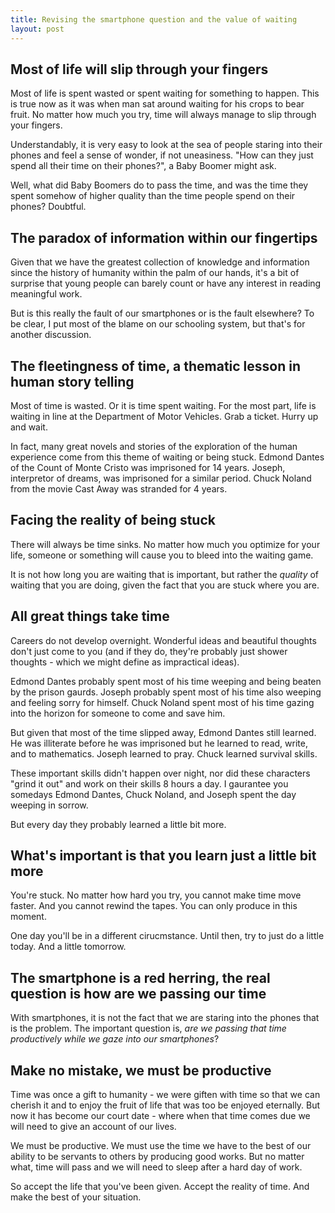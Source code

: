 ```yaml
---
title: Revising the smartphone question and the value of waiting
layout: post
---
```


## Most of life will slip through your fingers
Most of life is spent wasted or spent waiting for something to happen. This is true now as it was when man sat around waiting for his crops to bear fruit. No matter how much you try, time will always manage to slip through your fingers. 

Understandably, it is very easy to look at the sea of people staring into their phones and feel a sense of wonder, if not uneasiness. "How can they just spend all their time on their phones?", a Baby Boomer might ask.

Well, what did Baby Boomers do to pass the time, and was the time they spent somehow of higher quality than the time people spend on their phones? Doubtful. 

## The paradox of information within our fingertips
Given that we have the greatest collection of knowledge and information since the history of humanity within the palm of our hands, it's a bit of surprise that young people can barely count or have any interest in reading meaningful work.

But is this really the fault of our smartphones or is the fault elsewhere? To be clear, I put most of the blame on our schooling system, but that's for another discussion.

## The fleetingness of time, a thematic lesson in human story telling
Most of time is wasted. Or it is time spent waiting. For the most part, life is waiting in line at the Department of Motor Vehicles. Grab a ticket. Hurry up and wait. 

In fact, many great novels and stories of the exploration of the human experience come from this theme of waiting or being stuck. Edmond Dantes of the Count of Monte Cristo was imprisoned for 14 years. Joseph, interpretor of dreams, was imprisoned for a similar period. Chuck Noland from the movie Cast Away was stranded for 4 years. 

## Facing the reality of being stuck
There will always be time sinks. No matter how much you optimize for your life, someone or something will cause you to bleed into the waiting game.

It is not how long you are waiting that is important, but rather the *quality* of waiting that you are doing, given the fact that you are stuck where you are.

## All great things take time
Careers do not develop overnight. Wonderful ideas and beautiful thoughts don't just come to you (and if they do, they're probably just shower thoughts - which we might define as impractical ideas). 

Edmond Dantes probably spent most of his time weeping and being beaten by the prison gaurds. Joseph probably spent most of his time also weeping and feeling sorry for himself. Chuck Noland spent most of his time gazing into the horizon for someone to come and save him.

But given that most of the time slipped away, Edmond Dantes still learned. He was illiterate before he was imprisoned but he learned to read, write, and to mathematics. Joseph learned to pray. Chuck learned survival skills. 

These important skills didn't happen over night, nor did these characters "grind it out" and work on their skills 8 hours a day. I gaurantee you somedays Edmond Dantes, Chuck Noland, and Joseph spent the day weeping in sorrow.

But every day they probably learned a little bit more.

## What's important is that you learn just a little bit more
You're stuck. No matter how hard you try, you cannot make time move faster. And you cannot rewind the tapes. You can only produce in this moment. 

One day you'll be in a different cirucmstance. Until then, try to just do a little today. And a little tomorrow. 

## The smartphone is a red herring, the real question is how are we passing our time
With smartphones, it is not the fact that we are staring into the phones that is the problem. The important question is, *are we passing that time productively while we gaze into our smartphones*?

## Make no mistake, we must be productive
Time was once a gift to humanity - we were giften with time so that we can cherish it and to enjoy the fruit of life that was too be enjoyed eternally. But now it has become our court date - where when that time comes due we will need to give an account of our lives.

We must be productive. We must use the time we have to the best of our ability to be servants to others by producing good works. But no matter what, time will pass and we will need to sleep after a hard day of work.

So accept the life that you've been given. Accept the reality of time. And make the best of your situation. 